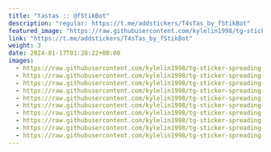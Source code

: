 ```yaml
---
title: "tastas :: @fStikBot"
description: "regular: https://t.me/addstickers/T4sTas_by_fStikBot"
featured_image: "https://raw.githubusercontent.com/kylelin1998/tg-sticker-spreading-worldwide-images/main/img/d0d1d157-c739-4221-8d6e-9769d8fac0b4.jpg"
link: "https://t.me/addstickers/T4sTas_by_fStikBot"
weight: 3
date: 2024-01-17T01:28:22+08:00
images:
  - https://raw.githubusercontent.com/kylelin1998/tg-sticker-spreading-worldwide-images/main/img/d0d1d157-c739-4221-8d6e-9769d8fac0b4.jpg
  - https://raw.githubusercontent.com/kylelin1998/tg-sticker-spreading-worldwide-images/main/img/5a9a5f54-7142-4d40-b6b5-4e904ac8322b.jpg
  - https://raw.githubusercontent.com/kylelin1998/tg-sticker-spreading-worldwide-images/main/img/02d51f4b-01cb-45eb-8d64-bf393ccf1865.jpg
  - https://raw.githubusercontent.com/kylelin1998/tg-sticker-spreading-worldwide-images/main/img/b100b27a-9c29-4496-9a87-1542196d7320.jpg
  - https://raw.githubusercontent.com/kylelin1998/tg-sticker-spreading-worldwide-images/main/img/0cccf216-08df-46d4-8203-40cdeb56bad9.jpg
  - https://raw.githubusercontent.com/kylelin1998/tg-sticker-spreading-worldwide-images/main/img/2a6d9e18-f870-4310-8fcf-92f705362dc7.jpg
  - https://raw.githubusercontent.com/kylelin1998/tg-sticker-spreading-worldwide-images/main/img/58365ebd-a6a8-49f9-9361-0d074caa4663.jpg
  - https://raw.githubusercontent.com/kylelin1998/tg-sticker-spreading-worldwide-images/main/img/3b917285-d949-4afa-ac76-24c845bf9c95.jpg
  - https://raw.githubusercontent.com/kylelin1998/tg-sticker-spreading-worldwide-images/main/img/bc6d8e0b-0de8-4b04-a949-356f6fdd0d0d.jpg
  - https://raw.githubusercontent.com/kylelin1998/tg-sticker-spreading-worldwide-images/main/img/ec86d31a-d5e1-477b-a767-2e906360e311.jpg
---
```

